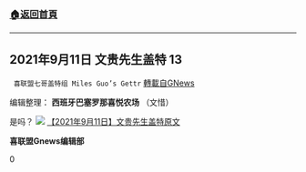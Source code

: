 ###  [:house:返回首頁](https://github.com/ourhimalayas/txt)
---


## 2021年9月11日 文贵先生盖特 13
` 喜联盟七哥盖特组 Miles Guo’s Gettr` [轉載自GNews](https://gnews.org/zh-hans/1526574/)

编辑整理： **西班牙巴塞罗那喜悦农场** （文惜）

是吗？
![](https://assets.gnews.org/wp-content/uploads/2021/09/784e1426937878e400eac7a04580f4df.jpg)
[【2021年9月11日】文贵先生盖特原文](https://gettr.com/post/pasd983b00)

**喜联盟Gnews编辑部**

0
